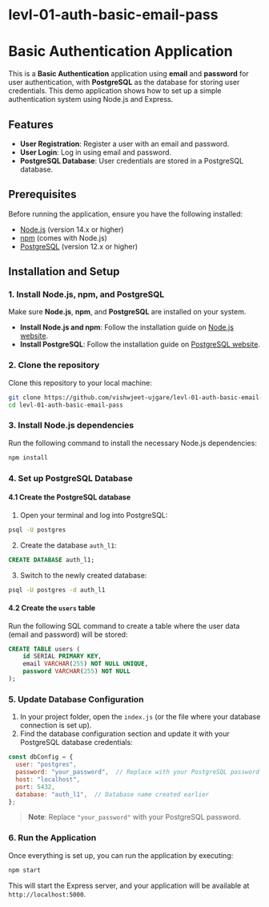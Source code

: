 # levl-01-auth-basic-email-pass
# Basic Authentication Application

This is a **Basic Authentication** application using **email** and **password** for user authentication, with **PostgreSQL** as the database for storing user credentials. This demo application shows how to set up a simple authentication system using Node.js and Express.

## Features

- **User Registration**: Register a user with an email and password.
- **User Login**: Log in using email and password.
- **PostgreSQL Database**: User credentials are stored in a PostgreSQL database.

## Prerequisites

Before running the application, ensure you have the following installed:

- [Node.js](https://nodejs.org/en/) (version 14.x or higher)
- [npm](https://www.npmjs.com/) (comes with Node.js)
- [PostgreSQL](https://www.postgresql.org/) (version 12.x or higher)

## Installation and Setup

### 1. Install Node.js, npm, and PostgreSQL

Make sure **Node.js**, **npm**, and **PostgreSQL** are installed on your system.

- **Install Node.js and npm**: Follow the installation guide on [Node.js website](https://nodejs.org/en/).
- **Install PostgreSQL**: Follow the installation guide on [PostgreSQL website](https://www.postgresql.org/download/).

### 2. Clone the repository

Clone this repository to your local machine:

```bash
git clone https://github.com/vishwjeet-ujgare/levl-01-auth-basic-email-pass.git
cd levl-01-auth-basic-email-pass
```

### 3. Install Node.js dependencies

Run the following command to install the necessary Node.js dependencies:

```bash
npm install
```

### 4. Set up PostgreSQL Database

#### 4.1 Create the PostgreSQL database

1. Open your terminal and log into PostgreSQL:

```bash
psql -U postgres
```

2. Create the database `auth_l1`:

```sql
CREATE DATABASE auth_l1;
```

3. Switch to the newly created database:

```bash
psql -U postgres -d auth_l1
```

#### 4.2 Create the `users` table

Run the following SQL command to create a table where the user data (email and password) will be stored:

```sql
CREATE TABLE users (
    id SERIAL PRIMARY KEY,
    email VARCHAR(255) NOT NULL UNIQUE,
    password VARCHAR(255) NOT NULL
);
```

### 5. Update Database Configuration

1. In your project folder, open the `index.js` (or the file where your database connection is set up).
2. Find the database configuration section and update it with your PostgreSQL database credentials:

```js
const dbConfig = {
  user: "postgres",
  password: "your_password",  // Replace with your PostgreSQL password
  host: "localhost",
  port: 5432,
  database: "auth_l1",  // Database name created earlier
};
```

> **Note**: Replace `"your_password"` with your PostgreSQL password.

### 6. Run the Application

Once everything is set up, you can run the application by executing:

```bash
npm start
```

This will start the Express server, and your application will be available at `http://localhost:5000`.





